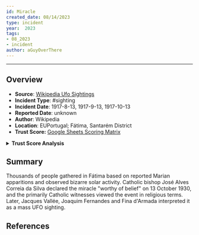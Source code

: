 ```yaml
---
id: Miracle
created_date: 08/14/2023
type: incident
year:  2023
tags:
- 08_2023
- incident
author: aGuyOverThere
---
```


----

## Overview

- **Source**: [Wikipedia Ufo Sightings](https://en.wikipedia.org/wiki/List_of_reported_UFO_sightings)
- **Incident Type**: #sighting
- **Incident Date**: 1917-8-13, 1917-9-13, 1917-10-13
- **Reported Date**: unknown
- **Author**: Wikipedia
- **Location**: E​UPortugal; Fátima, Santarém District
- **Trust Score:** [Google Sheets Scoring Matrix](https://docs.google.com/spreadsheets/d/1CUarxE7P1cPwgWXwJzzeWnZGm1c6Wp2Ttazdt3VPM_s/edit?usp=sharing)

<details>
<summary><b>Trust Score Analysis</b></summary>
<IMG src="https://publish-01.obsidian.md/access/1c31a6f93f82a49b0a9eb31193d6cdec/_images/" alt="Trust Score"/>
</details>

## Summary

Thousands of people gathered in Fátima based on reported Marian apparitions and observed bizarre solar activity. Catholic bishop José Alves Correia da Silva declared the miracle "worthy of belief" on 13 October 1930, and the primarily Catholic witnesses viewed the event in religious terms. Later, Jacques Vallée, Joaquim Fernandes and Fina d'Armada interpreted it as a mass UFO sighting.

## References
